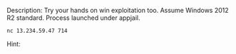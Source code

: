 Description:
Try your hands on win exploitation too. Assume Windows 2012 R2 standard. Process launched under appjail.


`nc 13.234.59.47 714`

Hint:
